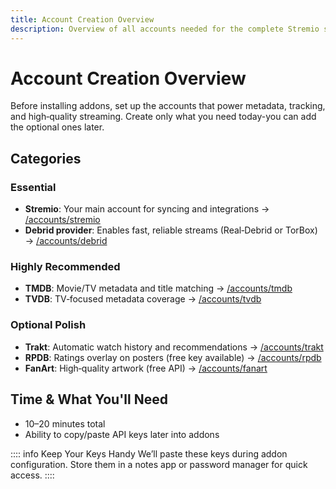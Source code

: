 ```yaml
---
title: Account Creation Overview
description: Overview of all accounts needed for the complete Stremio setup experience
---
```


# Account Creation Overview

Before installing addons, set up the accounts that power metadata, tracking, and high‑quality streaming. Create only what you need today-you can add the optional ones later.

## Categories

### Essential
- **Stremio**: Your main account for syncing and integrations → [/accounts/stremio](/accounts/stremio)
- **Debrid provider**: Enables fast, reliable streams (Real‑Debrid or TorBox) → [/accounts/debrid](/accounts/debrid)

### Highly Recommended
- **TMDB**: Movie/TV metadata and title matching → [/accounts/tmdb](/accounts/tmdb)
- **TVDB**: TV‑focused metadata coverage → [/accounts/tvdb](/accounts/tvdb)

### Optional Polish
- **Trakt**: Automatic watch history and recommendations → [/accounts/trakt](/accounts/trakt)
- **RPDB**: Ratings overlay on posters (free key available) → [/accounts/rpdb](/accounts/rpdb)
- **FanArt**: High‑quality artwork (free API) → [/accounts/fanart](/accounts/fanart)

## Time & What You'll Need

- 10–20 minutes total
- Ability to copy/paste API keys later into addons

:::: info Keep Your Keys Handy
We’ll paste these keys during addon configuration. Store them in a notes app or password manager for quick access.
::::
